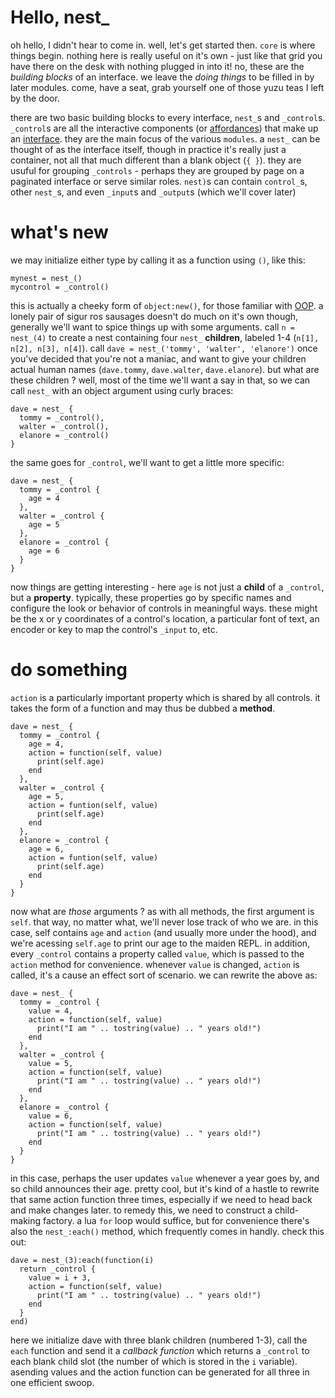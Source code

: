 # Hello, nest_

oh hello, I didn't hear to come in. well, let's get started then. `core` is where things begin. nothing here is really useful on it's own - just like that grid you have there on the desk with nothing plugged in into it! no, these are the _building blocks_ of an interface. we leave the _doing things_ to be filled in by later modules. come, have a seat, grab yourself one of those yuzu teas I left by the door.

there are two basic building blocks to every interface, `nest_`s and `_control`s. `_control`s are all the interactive components (or [affordances](https://jnd.org/affordances_and_design/)) that make up an [interface](https://en.wikipedia.org/wiki/User_interface). they are the main focus of the various `modules`. a `nest_` can be thought of as the interface itself, though in practice it's really just a container, not all that much different than a blank object (`{ }`). they are usuful for grouping `_controls` - perhaps they are grouped by page on a paginated interface or serve similar roles. `nest)`s can contain `control_`s, other `nest_`s, and even `_input`s and `_output`s (which we'll cover later)

# what's new

we may initialize either type by calling it as a function using `()`, like this:

```
mynest = nest_()
mycontrol = _control()
```

this is actually a cheeky form of `object:new()`, for those familiar with [OOP](https://en.wikipedia.org/wiki/Object-oriented_programming). a lonely pair of sigur ros sausages doesn't do much on it's own though, generally we'll want to spice things up with some arguments. call `n = nest_(4)` to create a nest containing four `nest_` **children**, labeled 1-4 (`n[1], n[2], n[3], n[4]`). call `dave = nest_('tommy', 'walter', 'elanore')` once you've decided that you're not a maniac, and want to give your children actual human names (`dave.tommy`, `dave.walter`, `dave.elanore`). but what are these children ? well, most of the time we'll want a say in that, so we can call `nest_` with an object argument using curly braces:

```
dave = nest_ {
  tommy = _control(),
  walter = _control(),
  elanore = _control()
}
```

the same goes for `_control`, we'll want to get a little more specific:

```
dave = nest_ {
  tommy = _control {
    age = 4
  },
  walter = _control {
    age = 5
  },
  elanore = _control {
    age = 6
  }
}
```

now things are getting interesting - here `age` is not just a **child** of a `_control`, but a **property**. typically, these properties go by specific names and configure the look or behavior of controls in meaningful ways. these might be the x or y coordinates of a control's location, a particular font of text, an encoder or key to map the control's `_input` to, etc. 

# do something

`action` is a particularly important property which is shared by all controls. it takes the form of a function and may thus be dubbed a **method**.

```
dave = nest_ {
  tommy = _control {
    age = 4,
    action = function(self, value)
      print(self.age)
    end
  },
  walter = _control {
    age = 5,
    action = funtion(self, value)
      print(self.age)
    end
  },
  elanore = _control {
    age = 6,
    action = funtion(self, value)
      print(self.age)
    end
  }
}
```
now what are _those_ arguments ? as with all methods, the first argument is `self`. that way, no matter what, we'll never lose track of who we are. in this case, self contains `age` and `action` (and usually more under the hood), and we're acessing `self.age` to print our age to the maiden REPL. in addition, every `_control` contains a property called `value`, which is passed to the `action` method for convenience. whenever `value` is changed, `action` is called, it's a cause an effect sort of scenario. we can rewrite the above as:

```
dave = nest_ {
  tommy = _control {
    value = 4,
    action = function(self, value)
      print("I am " .. tostring(value) .. " years old!")
    end
  },
  walter = _control {
    value = 5,
    action = function(self, value)
      print("I am " .. tostring(value) .. " years old!")
    end
  },
  elanore = _control {
    value = 6,
    action = function(self, value)
      print("I am " .. tostring(value) .. " years old!")
    end
  }
}
```

in this case, perhaps the user updates `value` whenever a year goes by, and so child announces their age. pretty cool, but it's kind of a hastle to rewrite that same action function three times, especially if we need to head back and make changes later. to remedy this, we need to construct a child-making factory. a lua `for` loop would suffice, but for convenience there's also the `nest_:each()` method, which frequently comes in handly. check this out:


```
dave = nest_(3):each(function(i)
  return _control {
    value = i + 3,
    action = function(self, value) 
      print("I am " .. tostring(value) .. " years old!")
    end
  }
end)
```

here we initialize dave with three blank children (numbered 1-3), call the `each` function and send it a _callback function_ which returns a `_control` to each blank child slot (the number of which is stored in the `i` variable). asending values and the action function can be generated for all three in one efficient swoop.
